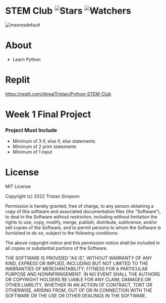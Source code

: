 # STEM Club ![Stars](https://img.shields.io/github/stars/Simpson-Computer-Technologies-Research/STEM_CLUB_Week1?color=brightgreen) ![Watchers](https://img.shields.io/github/watchers/Simpson-Computer-Technologies-Research/STEM_CLUB_Week1?label=Watchers)
![maxresdefault](https://user-images.githubusercontent.com/75189508/194362463-7f25767e-9d8d-4240-a5f1-1134ebd8e734.jpg)

# About
- Learn Python

# Replit
https://replit.com/@realTristan/Python-STEM-Club


# Week 1 Final Project

<h3>Project Must Include</h3>

- Minimum of 3 if, else if, else statements
- Minimum of 2 print statements
- Minimum of 1 input


# License
MIT License

Copyright (c) 2022 Tristan Simpson

Permission is hereby granted, free of charge, to any person obtaining a copy of this software and associated documentation files (the "Software"), to deal in the Software without restriction, including without limitation the rights to use, copy, modify, merge, publish, distribute, sublicense, and/or sell copies of the Software, and to permit persons to whom the Software is furnished to do so, subject to the following conditions:

The above copyright notice and this permission notice shall be included in all copies or substantial portions of the Software.

THE SOFTWARE IS PROVIDED "AS IS", WITHOUT WARRANTY OF ANY KIND, EXPRESS OR IMPLIED, INCLUDING BUT NOT LIMITED TO THE WARRANTIES OF MERCHANTABILITY, FITNESS FOR A PARTICULAR PURPOSE AND NONINFRINGEMENT. IN NO EVENT SHALL THE AUTHORS OR COPYRIGHT HOLDERS BE LIABLE FOR ANY CLAIM, DAMAGES OR OTHER LIABILITY, WHETHER IN AN ACTION OF CONTRACT, TORT OR OTHERWISE, ARISING FROM, OUT OF OR IN CONNECTION WITH THE SOFTWARE OR THE USE OR OTHER DEALINGS IN THE SOFTWARE.
